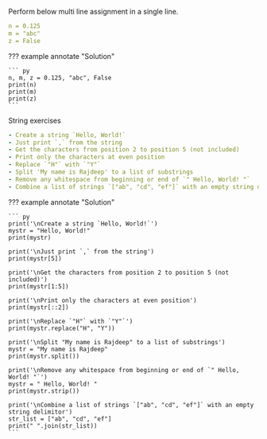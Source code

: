 Perform below multi line assignment in a single line.

``` yaml
n = 0.125
m = "abc"
z = False
```

??? example annotate "Solution"

    ``` py
    n, m, z = 0.125, "abc", False
    print(n)
    print(m)
    print(z)
    ```

<!-- end of question -->


String exercises

``` yaml
- Create a string `Hello, World!`
- Just print `,` from the string
- Get the characters from position 2 to position 5 (not included)
- Print only the characters at even position
- Replace `"H"` with `"Y"`
- Split 'My name is Rajdeep' to a list of substrings
- Remove any whitespace from beginning or end of `" Hello, World! "`
- Combine a list of strings `["ab", "cd", "ef"]` with an empty string delimitor
```

??? example annotate "Solution"

    ``` py
    print('\nCreate a string `Hello, World!`')
    mystr = "Hello, World!"
    print(mystr)

    print('\nJust print `,` from the string')
    print(mystr[5])

    print('\nGet the characters from position 2 to position 5 (not included)')
    print(mystr[1:5])

    print('\nPrint only the characters at even position')
    print(mystr[::2])

    print('\nReplace `"H"` with `"Y"`')
    print(mystr.replace("H", "Y"))

    print('\nSplit "My name is Rajdeep" to a list of substrings')
    mystr = "My name is Rajdeep"
    print(mystr.split())

    print('\nRemove any whitespace from beginning or end of `" Hello, World! "`')
    mystr = " Hello, World! "
    print(mystr.strip())

    print('\nCombine a list of strings `["ab", "cd", "ef"]` with an empty string delimitor')
    str_list = ["ab", "cd", "ef"]
    print(" ".join(str_list))
    ```

<!-- end of question -->
